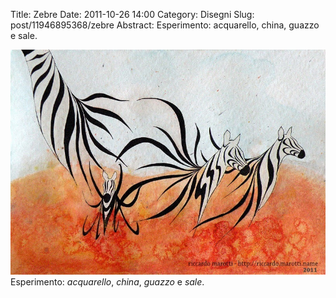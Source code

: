 Title: Zebre
Date: 2011-10-26 14:00
Category: Disegni
Slug: post/11946895368/zebre
Abstract: Esperimento: acquarello, china, guazzo e sale.

![Zebre](/images/zebre.jpg)
Esperimento: *acquarello*, *china*, *guazzo* e *sale*.
